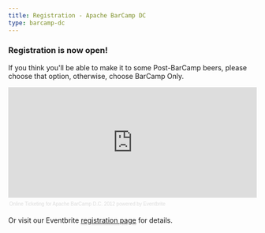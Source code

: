 ```yaml
---
title: Registration - Apache BarCamp DC
type: barcamp-dc
---
```


### Registration is now open!

If you think you'll be able to make it to some Post-BarCamp beers, please choose
that option, otherwise, choose BarCamp Only.

<div style="width:100%; text-align:left;" >
 <iframe  src="http://www.eventbrite.com/tickets-external?eid=3034840289&ref=etckt" 
   frameborder="0" height="224" width="100%" vspace="0" hspace="0" marginheight="5" 
   marginwidth="5" scrolling="auto" allowtransparency="true">
 </iframe>
<div style="font-family:Helvetica, Arial; font-size:10px; padding:5px 0 5px; 
            margin:2px; width:100%; text-align:left;" ><a style="color:#ddd; 
            text-decoration:none;" target="_blank" 
    href="http://www.eventbrite.com/r/etckt" >Online Ticketing</a>
  <span style="color:#ddd;" > for </span><a style="color:#ddd; text-decoration:none;" 
  target="_blank" href="http://apachebarcampdc.eventbrite.com?ref=etckt" >
  Apache BarCamp D.C. 2012</a><span style="color:#ddd;" > powered by </span>
  <a style="color:#ddd; text-decoration:none;" target="_blank" href="http://www.eventbrite.com?ref=etckt" >Eventbrite</a></div></div>
  
  Or visit our Eventbrite [registration page](http://apachebarcampdc.eventbrite.com) for details.
